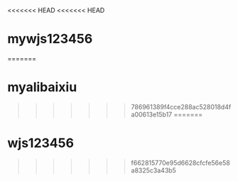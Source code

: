 <<<<<<< HEAD
<<<<<<< HEAD
# mywjs123456
=======
# myalibaixiu
>>>>>>> 786961389f4cce288ac528018d4fa00613e15b17
=======
# wjs123456
>>>>>>> f662815770e95d6628cfcfe56e58a8325c3a43b5
